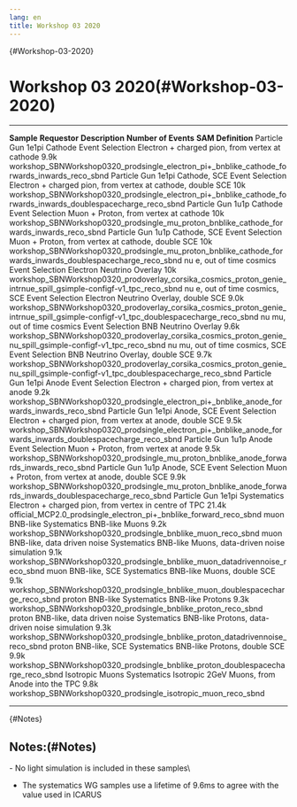 ```yaml
---
lang: en
title: Workshop 03 2020
---
```


{#Workshop-03-2020}

Workshop 03 2020(#Workshop-03-2020)
====================================================

  ------------------------------------ ----------------- ------------------------------------------------------------- ---------------------- -------------------------------------------------------------------------------------------------------------------------------------------------
  **Sample**                           **Requestor**     **Description**                                               **Number of Events**   **SAM Definition**
  Particle Gun 1e1pi Cathode           Event Selection   Electron + charged pion, from vertex at cathode               9.9k                   workshop\_SBNWorkshop0320\_prodsingle\_electron\_pi+\_bnblike\_cathode\_forwards\_inwards\_reco\_sbnd
  Particle Gun 1e1pi Cathode, SCE      Event Selection   Electron + charged pion, from vertex at cathode, double SCE   10k                    workshop\_SBNWorkshop0320\_prodsingle\_electron\_pi+\_bnblike\_cathode\_forwards\_inwards\_doublespacecharge\_reco\_sbnd
  Particle Gun 1u1p Cathode            Event Selection   Muon + Proton, from vertex at cathode                         10k                    workshop\_SBNWorkshop0320\_prodsingle\_mu\_proton\_bnblike\_cathode\_forwards\_inwards\_reco\_sbnd
  Particle Gun 1u1p Cathode, SCE       Event Selection   Muon + Proton, from vertex at cathode, double SCE             10k                    workshop\_SBNWorkshop0320\_prodsingle\_mu\_proton\_bnblike\_cathode\_forwards\_inwards\_doublespacecharge\_reco\_sbnd
  nu e, out of time cosmics            Event Selection   Electron Neutrino Overlay                                     10k                    workshop\_SBNWorkshop0320\_prodoverlay\_corsika\_cosmics\_proton\_genie\_intrnue\_spill\_gsimple-configf-v1\_tpc\_reco\_sbnd
  nu e, out of time cosmics, SCE       Event Selection   Electron Neutrino Overlay, double SCE                         9.0k                   workshop\_SBNWorkshop0320\_prodoverlay\_corsika\_cosmics\_proton\_genie\_intrnue\_spill\_gsimple-configf-v1\_tpc\_doublespacecharge\_reco\_sbnd
  nu mu, out of time cosmics           Event Selection   BNB Neutrino Overlay                                          9.6k                   workshop\_SBNWorkshop0320\_prodoverlay\_corsika\_cosmics\_proton\_genie\_nu\_spill\_gsimple-configf-v1\_tpc\_reco\_sbnd
  nu mu, out of time cosmics, SCE      Event Selection   BNB Neutrino Overlay, double SCE                              9.7k                   workshop\_SBNWorkshop0320\_prodoverlay\_corsika\_cosmics\_proton\_genie\_nu\_spill\_gsimple-configf-v1\_tpc\_doublespacecharge\_reco\_sbnd
  Particle Gun 1e1pi Anode             Event Selection   Electron + charged pion, from vertex at anode                 9.2k                   workshop\_SBNWorkshop0320\_prodsingle\_electron\_pi+\_bnblike\_anode\_forwards\_inwards\_reco\_sbnd
  Particle Gun 1e1pi Anode, SCE        Event Selection   Electron + charged pion, from vertex at anode, double SCE     9.5k                   workshop\_SBNWorkshop0320\_prodsingle\_electron\_pi+\_bnblike\_anode\_forwards\_inwards\_doublespacecharge\_reco\_sbnd
  Particle Gun 1u1p Anode              Event Selection   Muon + Proton, from vertex at anode                           9.5k                   workshop\_SBNWorkshop0320\_prodsingle\_mu\_proton\_bnblike\_anode\_forwards\_inwards\_reco\_sbnd
  Particle Gun 1u1p Anode, SCE         Event Selection   Muon + Proton, from vertex at anode, double SCE               9.9k                   workshop\_SBNWorkshop0320\_prodsingle\_mu\_proton\_bnblike\_anode\_forwards\_inwards\_doublespacecharge\_reco\_sbnd
  Particle Gun 1e1pi                   Systematics       Electron + charged pion, from vertex in centre of TPC         21.4k                  official\_MCP2.0\_prodsingle\_electron\_pi+\_bnblike\_forward\_reco\_sbnd
  muon BNB-like                        Systematics       BNB-like Muons                                                9.2k                   workshop\_SBNWorkshop0320\_prodsingle\_bnblike\_muon\_reco\_sbnd
  muon BNB-like, data driven noise     Systematics       BNB-like Muons, data-driven noise simulation                  9.1k                   workshop\_SBNWorkshop0320\_prodsingle\_bnblike\_muon\_datadrivennoise\_reco\_sbnd
  muon BNB-like, SCE                   Systematics       BNB-like Muons, double SCE                                    9.1k                   workshop\_SBNWorkshop0320\_prodsingle\_bnblike\_muon\_doublespacecharge\_reco\_sbnd
  proton BNB-like                      Systematics       BNB-like Protons                                              9.3k                   workshop\_SBNWorkshop0320\_prodsingle\_bnblike\_proton\_reco\_sbnd
  proton BNB-like, data driven noise   Systematics       BNB-like Protons, data-driven noise simulation                9.3k                   workshop\_SBNWorkshop0320\_prodsingle\_bnblike\_proton\_datadrivennoise\_reco\_sbnd
  proton BNB-like, SCE                 Systematics       BNB-like Protons, double SCE                                  9.9k                   workshop\_SBNWorkshop0320\_prodsingle\_bnblike\_proton\_doublespacecharge\_reco\_sbnd
  Isotropic Muons                      Systematics       Isotropic 2GeV Muons, from Anode into the TPC                 9.8k                   workshop\_SBNWorkshop0320\_prodsingle\_isotropic\_muon\_reco\_sbnd
  ------------------------------------ ----------------- ------------------------------------------------------------- ---------------------- -------------------------------------------------------------------------------------------------------------------------------------------------

{#Notes}

Notes:(#Notes)
-------------------------------

\- No light simulation is included in these samples\
- The systematics WG samples use a lifetime of 9.6ms to agree with the
value used in ICARUS

